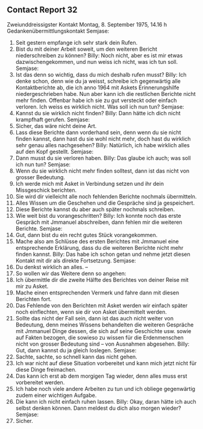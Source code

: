 ## Contact Report 32
Zweiunddreissigster Kontakt
Montag, 8. September 1975, 14.16 h
Gedankenübermittlungskontakt
Semjase:
1. Seit gestern empfange ich sehr stark dein Rufen.
2. Bist du mit deiner Arbeit soweit, um den weiteren Bericht niederschreiben zu können?
Billy:
Noch nicht, aber es ist mir etwas dazwischengekommen, und nun weiss ich nicht, was ich tun soll.
Semjase:
3. Ist das denn so wichtig, dass du mich deshalb rufen musst?
Billy:
Ich denke schon, denn wie du ja weisst, schreibe ich gegenwärtig alle Kontaktberichte ab, die ich anno 1964 mit Askets Erinnerungshilfe niedergeschrieben habe. Nun aber kann ich die restlichen Berichte nicht mehr finden. Offenbar habe ich sie zu gut versteckt oder einfach verloren. Ich weiss es wirklich nicht. Was soll ich nun tun?
Semjase:
4. Kannst du sie wirklich nicht finden?
Billy:
Dann hätte ich dich nicht krampfhaft gerufen.
Semjase:
5. Sicher, das wäre nicht deine Art.
6. Lass diese Berichte dann vorderhand sein, denn wenn du sie nicht finden kannst, dann hast du sie wohl nicht mehr, doch hast du wirklich sehr genau alles nachgesehen?
Billy:
Natürlich, ich habe wirklich alles auf den Kopf gestellt.
Semjase:
7. Dann musst du sie verloren haben.
Billy:
Das glaube ich auch; was soll ich nun tun?
Semjase:
8. Wenn du sie wirklich nicht mehr finden solltest, dann ist das nicht von grosser Bedeutung.
9. Ich werde mich mit Asket in Verbindung setzen und ihr dein Missgeschick berichten.
10. Sie wird dir vielleicht alle noch fehlenden Berichte nochmals übermitteln.
11. Alles Wissen um die Geschehen und die Gespräche sind ja gespeichert.
12. Diese Berichte kannst du aber auch später nochmals schreiben.
13. Wie weit bist du vorangeschritten?
Billy:
Ich konnte noch das erste Gespräch mit Jmmanuel abschreiben, dann fehlen mir die weiteren Berichte.
Semjase:
14. Gut, dann bist du ein recht gutes Stück vorangekommen.
15. Mache also am Schlüsse des ersten Berichtes mit Jmmanuel eine entsprechende Erklärung, dass du die weiteren Berichte nicht mehr finden kannst.
Billy:
Das habe ich schon getan und nehme jetzt diesen Kontakt mit dir als direkte Fortsetzung.
Semjase:
16. Du denkst wirklich an alles. –
17. So wollen wir das Weitere denn so angehen:
18. Ich übermittle dir die zweite Hälfte des Berichtes von deiner Reise mit mir zu Asket.
19. Mache einen entsprechenden Vermerk und fahre dann mit diesen Berichten fort.
20. Das Fehlende von den Berichten mit Asket werden wir einfach später noch einflechten, wenn sie dir von Asket übermittelt werden.
21. Sollte das nicht der Fall sein, dann ist das auch nicht weiter von Bedeutung, denn meines Wissens behandelten die weiteren Gespräche mit Jmmanuel Dinge dessen, die sich auf seine Geschichte usw. sowie auf Fakten bezogen, die sowieso zu wissen für die Erdenmenschen nicht von grosser Bedeutung sind – von Ausnahmen abgesehen.
Billy:
Gut, dann kannst du ja gleich loslegen.
Semjase:
22. Sachte, sachte, so schnell kann das nicht gehen.
23. Ich war nicht auf diese Situation vorbereitet und kann mich jetzt nicht für diese Dinge freimachen.
24. Das kann ich erst ab dem morgigen Tag wieder, denn alles muss erst vorbereitet werden.
25. Ich habe noch viele andere Arbeiten zu tun und ich obliege gegenwärtig zudem einer wichtigen Aufgabe.
26. Die kann ich nicht einfach ruhen lassen.
Billy:
Okay, daran hätte ich auch selbst denken können. Dann meldest du dich also morgen wieder?
Semjase:
27. Sicher.